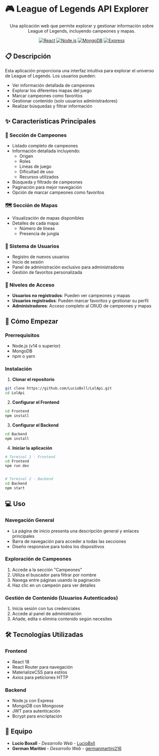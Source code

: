 # 🎮 League of Legends API Explorer


<div align="center">



Una aplicación web que permite explorar y gestionar información sobre League of Legends, incluyendo campeones y mapas.


[![React](https://img.shields.io/badge/React-20232A?style=for-the-badge&logo=react&logoColor=61DAFB)](https://reactjs.org/)
[![Node.js](https://img.shields.io/badge/Node.js-339933?style=for-the-badge&logo=nodedotjs&logoColor=white)](https://nodejs.org/)
[![MongoDB](https://img.shields.io/badge/MongoDB-4EA94B?style=for-the-badge&logo=mongodb&logoColor=white)](https://www.mongodb.com/)
[![Express](https://img.shields.io/badge/Express.js-000000?style=for-the-badge&logo=express&logoColor=white)](https://expressjs.com/)


</div>


## 📋 Descripción


Esta aplicación proporciona una interfaz intuitiva para explorar el universo de League of Legends. Los usuarios pueden:


- Ver información detallada de campeones
- Explorar los diferentes mapas del juego
- Marcar campeones como favoritos
- Gestionar contenido (solo usuarios administradores)
- Realizar búsquedas y filtrar información


## ✨ Características Principales


### 🦸 Sección de Campeones
- Listado completo de campeones
- Información detallada incluyendo:
  - Origen
  - Roles
  - Líneas de juego
  - Dificultad de uso
  - Recursos utilizados
- Búsqueda y filtrado de campeones
- Paginación para mejor navegación
- Opción de marcar campeones como favoritos


### 🗺️ Sección de Mapas
- Visualización de mapas disponibles
- Detalles de cada mapa:
  - Número de líneas
  - Presencia de jungla
 


### 👤 Sistema de Usuarios
- Registro de nuevos usuarios
- Inicio de sesión
- Panel de administración exclusivo para administradores
- Gestión de favoritos personalizada


### 🔐 Niveles de Acceso
- **Usuarios no registrados**: Pueden ver campeones y mapas
- **Usuarios registrados**: Pueden marcar favoritos y gestionar su perfil
- **Administradores**: Acceso completo al CRUD de campeones y mapas




## 🚀 Cómo Empezar


### Prerrequisitos
- Node.js (v14 o superior)
- MongoDB
- npm o yarn


### Instalación


1. **Clonar el repositorio**
```bash
git clone https://github.com/LucioBxll/LolApi.git
cd LolApi
```


2. **Configurar el Frontend**
```bash
cd Frontend
npm install
```


3. **Configurar el Backend**
```bash
cd Backend
npm install
```


4. **Iniciar la aplicación**
```bash
# Terminal 1 - Frontend
cd Frontend
npm run dev


# Terminal 2 - Backend
cd Backend
npm start
```


## 💻 Uso


### Navegación General
- La página de inicio presenta una descripción general y enlaces principales
- Barra de navegación para acceder a todas las secciones
- Diseño responsive para todos los dispositivos


### Exploración de Campeones
1. Accede a la sección "Campeones"
2. Utiliza el buscador para filtrar por nombre
3. Navega entre páginas usando la paginación
4. Haz clic en un campeón para ver detalles


### Gestión de Contenido (Usuarios Autenticados)
1. Inicia sesión con tus credenciales
2. Accede al panel de administración
3. Añade, edita o elimina contenido según necesites


## 🛠️ Tecnologías Utilizadas


### Frontend
- React 18
- React Router para navegación
- MaterializeCSS para estilos
- Axios para peticiones HTTP


### Backend
- Node.js con Express
- MongoDB con Mongoose
- JWT para autenticación
- Bcrypt para encriptación


## 👥 Equipo


- **Lucio Boxall** - *Desarrollo Web* - [LucioBxll](https://github.com/LucioBxll)
- **German Maritini** - *Desarrollo Web* - [germanmartini216](https://github.com/germanmartini216)





